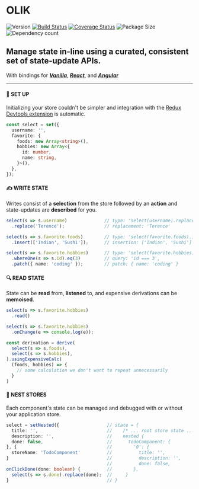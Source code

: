 # OLIK #

![Version](https://img.shields.io/npm/v/olik.svg)
[![Build Status](https://travis-ci.org/Memeplexx/olik.svg?branch=master)](https://travis-ci.org/Memeplexx/olik.svg?branch=master)
[![Coverage Status](https://coveralls.io/repos/github/Memeplexx/Olik/badge.svg?branch=master)](https://coveralls.io/github/Memeplexx/Olik?branch=master)
![Package Size](https://badgen.net/bundlephobia/minzip/olik)
![Dependency count](https://badgen.net/bundlephobia/dependency-count/olik)

## Manage state **in-line** using a **curated**, **consistent** set of state-update APIs.  
With bindings for ***[Vanilla](https://memeplexx.github.io/olik/docs/vanilla-js)***,
***[React](https://memeplexx.github.io/olik/docs/read)***, and
***[Angular](https://memeplexx.github.io/olik/docs/angular)***

---

#### 🌈 **SET UP**
Initializing your store couldn't be simpler and integration with the [Redux Devtools extension](https://github.com/zalmoxisus/redux-devtools-extension) is automatic.
```ts
const select = set({
  username: '',
  favorite: {
    foods: new Array<string>(),
    hobbies: new Array<{
      id: number,
      name: string,
    }>(),
  },
});
```  
#### ✍️ **WRITE STATE** 
Writes consist of a **selection** from the store followed by an **action** and state-updates are **described** for you. 
```ts
select(s => s.username)              // type: 'select(username).replace()'
  .replace('Terence');               // replacement: 'Terence'

select(s => s.favorite.foods)        // type: 'select(favorite.foods).insert()'
  .insert(['Indian', 'Sushi']);      // insertion: ['Indian', 'Sushi']

select(s => s.favorite.hobbies)      // type: 'select(favorite.hobbies).whereOne(id).eq(3).patch()'
  .whereOne(s => s.id).eq(3)         // query: 'id === 3',
  .patch({ name: 'coding' });        // patch: { name: 'coding' }
```
#### 🔍 **READ STATE**
State can be **read** from, **listened** to, and expensive derivations can be **memoised**.
```ts
select(s => s.favorite.hobbies)
  .read()

select(s => s.favorite.hobbies)
  .onChange(e => console.log(e));

const derivation = derive(
  select(s => s.foods),
  select(s => s.hobbies),
).usingExpensiveCalc(
  (foods, hobbies) => {
    // some calculation we don't want to repeat unnecessarily
  }
)
```
#### 🥚 **NEST STORES**
Each component's state can be managed and debugged with or without your application store.
```ts
select = setNested({                  // state = {
  title: '',                          //    /* ... root store state ... */
  description: '',                    //    nested {
  done: false,                        //      TodoComponent: {
}, {                                  //        '0': {
  storeName: 'TodoComponent'          //          title: '',
}                                     //          description: '',
                                      //          done: false,
onClickDone(done: boolean) {          //        },
  select(s => s.done).replace(done);  //     }
}                                     // }
```